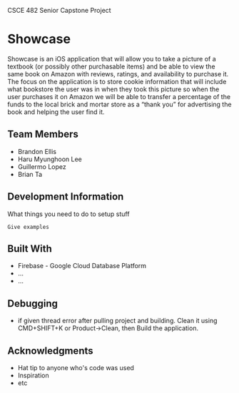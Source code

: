 CSCE 482 Senior Capstone Project
# Showcase

Showcase is an iOS application that will allow you to take a picture of a textbook (or
possibly other purchasable items) and be able to view the same book on Amazon with reviews,
ratings, and availability to purchase it. The focus on the application is to store cookie information
that will include what bookstore the user was in when they took this picture so when the user
purchases it on Amazon we will be able to transfer a percentage of the funds to the local brick
and mortar store as a “thank you” for advertising the book and helping the user find it.

## Team Members
* Brandon Ellis
* Haru Myunghoon Lee
* Guillermo Lopez
* Brian Ta

## Development Information

What things you need to do to setup stuff

```
Give examples
```

## Built With

* Firebase - Google Cloud Database Platform
* ...
* ...

## Debugging
* if given thread error after pulling project and building. Clean it using CMD+SHIFT+K or Product->Clean, then Build the application.

## Acknowledgments

* Hat tip to anyone who's code was used
* Inspiration
* etc
